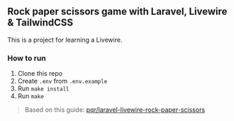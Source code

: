 ## Rock paper scissors game with Laravel, Livewire & TailwindCSS

This is a project for learning a Livewire.

### How to run

1. Clone this repo
2. Create `.env` from `.env.example`
3. Run `make install`
4. Run `make`

> Based on this guide: [pqr/laravel-livewire-rock-paper-scissors](https://www.youtube.com/watch?v=TnZIEG5IchA&list=PLvP6XNj3GUhB4idkTp1KPBki3-070Ymcq)

